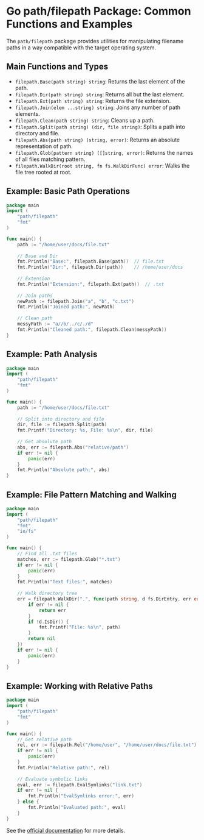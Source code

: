 # Go path/filepath Package: Common Functions and Examples

The `path/filepath` package provides utilities for manipulating filename paths in a way compatible with the target operating system.

## Main Functions and Types
- `filepath.Base(path string) string`: Returns the last element of the path.
- `filepath.Dir(path string) string`: Returns all but the last element.
- `filepath.Ext(path string) string`: Returns the file extension.
- `filepath.Join(elem ...string) string`: Joins any number of path elements.
- `filepath.Clean(path string) string`: Cleans up a path.
- `filepath.Split(path string) (dir, file string)`: Splits a path into directory and file.
- `filepath.Abs(path string) (string, error)`: Returns an absolute representation of path.
- `filepath.Glob(pattern string) ([]string, error)`: Returns the names of all files matching pattern.
- `filepath.WalkDir(root string, fn fs.WalkDirFunc) error`: Walks the file tree rooted at root.

## Example: Basic Path Operations
```go
package main
import (
    "path/filepath"
    "fmt"
)

func main() {
    path := "/home/user/docs/file.txt"
    
    // Base and Dir
    fmt.Println("Base:", filepath.Base(path))  // file.txt
    fmt.Println("Dir:", filepath.Dir(path))    // /home/user/docs
    
    // Extension
    fmt.Println("Extension:", filepath.Ext(path))  // .txt
    
    // Join paths
    newPath := filepath.Join("a", "b", "c.txt")
    fmt.Println("Joined path:", newPath)
    
    // Clean path
    messyPath := "a//b/../c/./d"
    fmt.Println("Cleaned path:", filepath.Clean(messyPath))
}
```

## Example: Path Analysis
```go
package main
import (
    "path/filepath"
    "fmt"
)

func main() {
    path := "/home/user/docs/file.txt"
    
    // Split into directory and file
    dir, file := filepath.Split(path)
    fmt.Printf("Directory: %s, File: %s\n", dir, file)
    
    // Get absolute path
    abs, err := filepath.Abs("relative/path")
    if err != nil {
        panic(err)
    }
    fmt.Println("Absolute path:", abs)
}
```

## Example: File Pattern Matching and Walking
```go
package main
import (
    "path/filepath"
    "fmt"
    "io/fs"
)

func main() {
    // Find all .txt files
    matches, err := filepath.Glob("*.txt")
    if err != nil {
        panic(err)
    }
    fmt.Println("Text files:", matches)
    
    // Walk directory tree
    err = filepath.WalkDir(".", func(path string, d fs.DirEntry, err error) error {
        if err != nil {
            return err
        }
        if !d.IsDir() {
            fmt.Printf("File: %s\n", path)
        }
        return nil
    })
    if err != nil {
        panic(err)
    }
}
```

## Example: Working with Relative Paths
```go
package main
import (
    "path/filepath"
    "fmt"
)

func main() {
    // Get relative path
    rel, err := filepath.Rel("/home/user", "/home/user/docs/file.txt")
    if err != nil {
        panic(err)
    }
    fmt.Println("Relative path:", rel)
    
    // Evaluate symbolic links
    eval, err := filepath.EvalSymlinks("link.txt")
    if err != nil {
        fmt.Println("EvalSymlinks error:", err)
    } else {
        fmt.Println("Evaluated path:", eval)
    }
}
```

See the [official documentation](https://pkg.go.dev/path/filepath) for more details.
